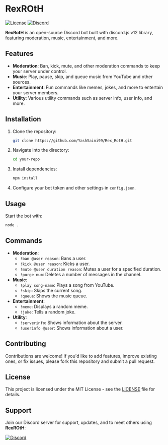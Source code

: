 # RexROtH

[![License](https://img.shields.io/badge/license-Apache-blue.svg)](https://github.com/YashSaini99/Rex_RotH/blob/main/LICENSE)
[![Discord](https://img.shields.io/discord/675435709829742602)](https://discord.gg/eJEBv7mRuJ)

**RexRotH** is an open-source Discord bot built with discord.js v12 library, featuring moderation, music, entertainment, and more.

## Features

- **Moderation**: Ban, kick, mute, and other moderation commands to keep your server under control.
- **Music**: Play, pause, skip, and queue music from YouTube and other sources.
- **Entertainment**: Fun commands like memes, jokes, and more to entertain your server members.
- **Utility**: Various utility commands such as server info, user info, and more.

## Installation

1. Clone the repository:
   ```bash
   git clone https://github.com/YashSaini99/Rex_RotH.git
   ```
2. Navigate into the directory:
   ```bash
   cd your-repo
   ```
3. Install dependencies:
   ```bash
   npm install
   ```
4. Configure your bot token and other settings in `config.json`.

## Usage

Start the bot with:
```bash
node .
```

## Commands

- **Moderation**: 
  - `!ban @user reason`: Bans a user.
  - `!kick @user reason`: Kicks a user.
  - `!mute @user duration reason`: Mutes a user for a specified duration.
  - `!purge num`: Deletes a number of messages in the channel.
- **Music**:
  - `!play song-name`: Plays a song from YouTube.
  - `!skip`: Skips the current song.
  - `!queue`: Shows the music queue.
- **Entertainment**:
  - `!meme`: Displays a random meme.
  - `!joke`: Tells a random joke.
- **Utility**:
  - `!serverinfo`: Shows information about the server.
  - `!userinfo @user`: Shows information about a user.

## Contributing

Contributions are welcome! If you'd like to add features, improve existing ones, or fix issues, please fork this repository and submit a pull request.

## License

This project is licensed under the MIT License - see the [LICENSE](https://github.com/YashSaini99/Rex_RotH/blob/main/LICENSE) file for details.

## Support

Join our Discord server for support, updates, and to meet others using **RexROtH**:

[![Discord](https://img.shields.io/discord/675435709829742602)](https://discord.gg/eJEBv7mRuJ)
